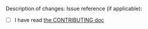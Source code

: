<!-- Thanks for opening a PR. Please read the following:

- **Base your changes on the `main` branch**
    - If necessary, rebase against `main` before opening a pull request
- This codebase uses Ruff. PRs that reformat code will not be accepted.
- Ensure that all methods added have a proper docstring. **Please do not use Doctest**
- If at all possible, don't add dependencies
    - If it is unavoidable, you must ensure that the dependency is maintained, and supported
    - Ensure that you add your dependency to [pyproject.toml](pyproject.toml)
- Run the tests and ensure that they pass. If you are adding a feature **you must add tests that exercise it**
- If your pull request is a feature **document the feature**
- One feature per pull request
- [squash](http://git-scm.com/book/en/Git-Tools-Rewriting-History#Squashing-Commits) your commits before opening a pull request unless it makes no sense to do so
- If in doubt, comment your code.

## License of Contributed Code
Unless you explicitly state otherwise, any contribution intentionally submitted for inclusion in the work by you shall be licensed under the Blue Oak Model License 1.0, without any additional terms or conditions.  
Please note that pull requests with licenses that are more restrictive than or otherwise incompatible with the license will not be accepted. -->

Description of changes:
Issue reference (if applicable):

- [ ] I have read [the CONTRIBUTING doc](CONTRIBUTING.md)
